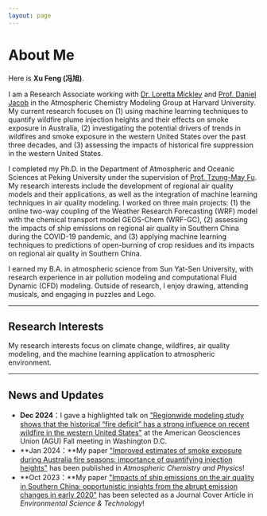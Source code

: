 ```yaml
---
layout: page
---
```


# About Me


Here is **Xu Feng (冯旭)**.<br>

I am a Research Associate working with [Dr. Loretta Mickley](https://scholar.harvard.edu/mickley) and [Prof. Daniel Jacob](https://acmg.seas.harvard.edu/people/daniel-j-jacob) in the Atmospheric Chemistry Modeling Group at Harvard University. My current research focuses on (1) using machine learning techniques to quantify wildfire plume injection heights and their effects on smoke exposure in Australia, (2) investigating the potential drivers of trends in wildfires and smoke exposure in the western United States over the past three decades, and (3) assessing the impacts of historical fire suppression in the western United States.<br>

I completed my Ph.D. in the Department of Atmospheric and Oceanic Sciences at Peking University under the supervision of [Prof. Tzung-May Fu](https://atmoschem.org.cn/index.php?title=Tzung-May_FU). My research interests include the development of regional air quality models and their applications, as well as the integration of machine learning techniques in air quality modeling. I worked on three main projects: (1) the online two-way coupling of the Weather Research Forecasting (WRF) model with the chemical transport model GEOS-Chem (WRF-GC), (2) assessing the impacts of ship emissions on regional air quality in Southern China during the COVID-19 pandemic, and (3) applying machine learning techniques to predictions of open-burning of crop residues and its impacts on regional air quality in Southern China.<br>

I earned my B.A. in atmospheric science from Sun Yat-Sen University, with research experience in air pollution modeling and computational Fluid Dynamic (CFD) modeling. Outside of research, I enjoy drawing, attending musicals, and engaging in puzzles and Lego.<br>


---

## Research Interests


My research interests focus on climate change, wildfires, air quality modeling, and the machine learning application to atmospheric environment.

---

## News and Updates

- **Dec 2024**：I gave a highlighted talk on ["Regionwide modeling study shows that the historical “fire deficit” has a strong influence on recent wildfire in the western United States"](https://agu.confex.com/agu/agu24/meetingapp.cgi/Paper/1698671) at the American Geosciences Union (AGU) Fall meeting in Washington D.C.
- **Jan 2024：**My paper ["Improved estimates of smoke exposure during Australia fire seasons: importance of quantifying injection heights"](https://doi.org/10.5194/acp-24-2985-2024) has been published in *Atmospheric Chemistry and Physics*!
- **Oct 2023：**My paper ["Impacts of ship emissions on the air quality in Southern China: opportunistic insights from the abrupt emission changes in early 2020"](https://doi.org/10.1021/acs.est.3c04155) has been selected as a Journal Cover Article in *Environmental Science & Technology*!

<br>

